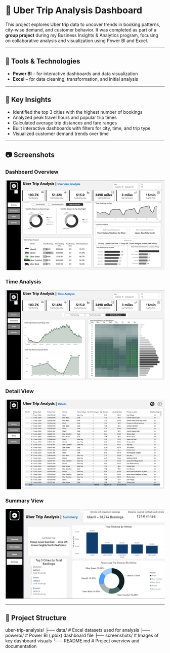 # 🚗 Uber Trip Analysis Dashboard

This project explores Uber trip data to uncover trends in booking patterns, city-wise demand, and customer behavior. It was completed as part of a **group project** during my Business Insights & Analytics program, focusing on collaborative analysis and visualization using Power BI and Excel.

---

## 🔧 Tools & Technologies
- **Power BI** – for interactive dashboards and data visualization  
- **Excel** – for data cleaning, transformation, and initial analysis  

---

## 📌 Key Insights
- Identified the top 3 cities with the highest number of bookings  
- Analyzed peak travel hours and popular trip times  
- Calculated average trip distances and fare ranges  
- Built interactive dashboards with filters for city, time, and trip type  
- Visualized customer demand trends over time  

---

## 📷 Screenshots

### Dashboard Overview
![Overview](SCREENSHOTS/Overview.png)

### Time Analysis
![Trip Analysis](SCREENSHOTS/Trip%20Analysis.png)

### Detail View
![Details](SCREENSHOTS/Details.png)

### Summary View
![Summary](SCREENSHOTS/Summary.png)

---

## 📁 Project Structure
uber-trip-analysis/
├── data/ # Excel datasets used for analysis
├── powerbi/ # Power BI (.pbix) dashboard file
├── screenshots/ # Images of key dashboard visuals
└── README.md # Project overview and documentation
